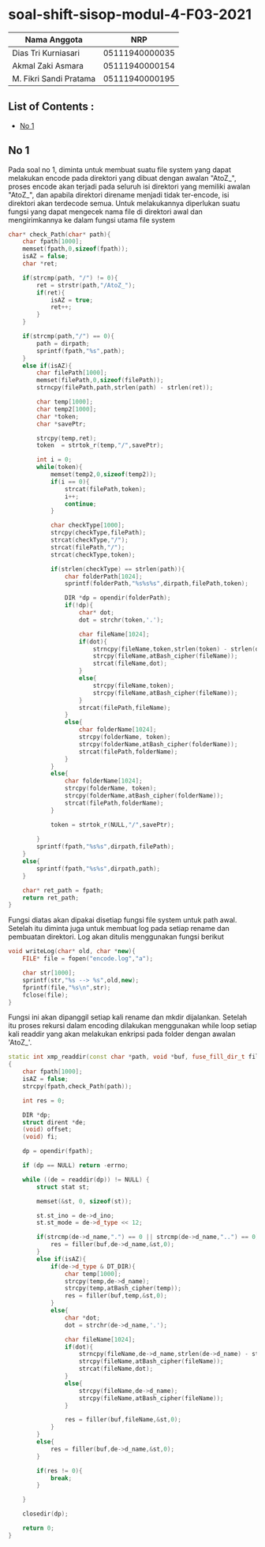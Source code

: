 # soal-shift-sisop-modul-4-F03-2021

Nama Anggota | NRP
------------------- | --------------		
Dias Tri Kurniasari | 05111940000035
Akmal Zaki Asmara | 05111940000154
M. Fikri Sandi Pratama | 05111940000195

## List of Contents :
- [No 1](#no-1)
  
## No 1
Pada soal no 1, diminta untuk membuat suatu file system yang dapat melakukan encode pada direktori yang dibuat dengan awalan "AtoZ_", proses encode akan terjadi pada seluruh isi direktori yang memiliki awalan "AtoZ_", dan apabila direktori direname menjadi tidak ter-encode, isi direktori akan terdecode semua. Untuk melakukannya diperlukan suatu fungsi yang dapat mengecek nama file di direktori awal dan mengirimkannya ke dalam fungsi utama file system

```cpp
char* check_Path(char* path){
    char fpath[1000];
    memset(fpath,0,sizeof(fpath));
    isAZ = false;
    char *ret;

    if(strcmp(path, "/") != 0){
        ret = strstr(path,"/AtoZ_");
        if(ret){
            isAZ = true;
            ret++;
        }
    }

    if(strcmp(path,"/") == 0){
        path = dirpath;
        sprintf(fpath,"%s",path);
    }
    else if(isAZ){
        char filePath[1000];
        memset(filePath,0,sizeof(filePath));
        strncpy(filePath,path,strlen(path) - strlen(ret));

        char temp[1000];
        char temp2[1000];
        char *token;
        char *savePtr;

        strcpy(temp,ret);
        token  = strtok_r(temp,"/",savePtr);

        int i = 0;
        while(token){
            memset(temp2,0,sizeof(temp2));
            if(i == 0){
                strcat(filePath,token);
                i++;
                continue;
            }

            char checkType[1000];
            strcpy(checkType,filePath);
            strcat(checkType,"/");
            strcat(filePath,"/");
            strcat(checkType,token);

            if(strlen(checkType) == strlen(path)){
                char folderPath[1024];
                sprintf(folderPath,"%s%s%s",dirpath,filePath,token);

                DIR *dp = opendir(folderPath);
                if(!dp){
                    char* dot;
                    dot = strchr(token,'.');

                    char fileName[1024];
                    if(dot){
                        strncpy(fileName,token,strlen(token) - strlen(dot));
                        strcpy(fileName,atBash_cipher(fileName));
                        strcat(fileName,dot);
                    }
                    else{
                        strcpy(fileName,token);
                        strcpy(fileName,atBash_cipher(fileName));
                    }
                    strcat(filePath,fileName);
                }
                else{
                    char folderName[1024];
                    strcpy(folderName, token);
                    strcpy(folderName,atBash_cipher(folderName));
                    strcat(filePath,folderName);
                }
            }
            else{
                char folderName[1024];
                strcpy(folderName, token);
                strcpy(folderName,atBash_cipher(folderName));
                strcat(filePath,folderName);
            }

            token = strtok_r(NULL,"/",savePtr);
            
        }
        sprintf(fpath,"%s%s",dirpath,filePath);
    }
    else{
        sprintf(fpath,"%s%s",dirpath,path);
    }

    char* ret_path = fpath;
    return ret_path;
}

```

Fungsi diatas akan dipakai disetiap fungsi file system untuk path awal. Setelah itu diminta juga untuk membuat log pada setiap rename dan pembuatan direktori. Log akan ditulis menggunakan fungsi berikut

```cpp
void writeLog(char* old, char *new){
    FILE* file = fopen("encode.log","a");

    char str[1000];
    sprintf(str,"%s --> %s",old,new);
    fprintf(file,"%s\n",str);
    fclose(file);
}
```

Fungsi ini akan dipanggil setiap kali rename dan mkdir dijalankan. Setelah itu proses rekursi dalam encoding dilakukan menggunakan while loop setiap kali readdir yang akan melakukan enkripsi pada folder dengan awalan 'AtoZ_'.

```cpp
static int xmp_readdir(const char *path, void *buf, fuse_fill_dir_t filler, off_t offset, struct fuse_file_info *fi)
{
    char fpath[1000];
    isAZ = false;
    strcpy(fpath,check_Path(path));

    int res = 0;

    DIR *dp;
    struct dirent *de;
    (void) offset;
    (void) fi;

    dp = opendir(fpath);

    if (dp == NULL) return -errno;

    while ((de = readdir(dp)) != NULL) {
        struct stat st;

        memset(&st, 0, sizeof(st));

        st.st_ino = de->d_ino;
        st.st_mode = de->d_type << 12;

        if(strcmp(de->d_name,".") == 0 || strcmp(de->d_name,"..") == 0){
            res = filler(buf,de->d_name,&st,0);
        }
        else if(isAZ){
            if(de->d_type & DT_DIR){
                char temp[1000];
                strcpy(temp,de->d_name);
                strcpy(temp,atBash_cipher(temp));
                res = filler(buf,temp,&st,0);
            }
            else{
                char *dot;
                dot = strchr(de->d_name,'.');

                char fileName[1024];
                if(dot){
                    strncpy(fileName,de->d_name,strlen(de->d_name) - strlen(dot));
                    strcpy(fileName,atBash_cipher(fileName));
                    strcat(fileName,dot);
                }   
                else{
                    strcpy(fileName,de->d_name);
                    strcpy(fileName,atBash_cipher(fileName));
                }

                res = filler(buf,fileName,&st,0);
            }
        }
        else{
            res = filler(buf,de->d_name,&st,0);
        }

        if(res != 0){
            break;
        }

    }

    closedir(dp);

    return 0;
}
```

